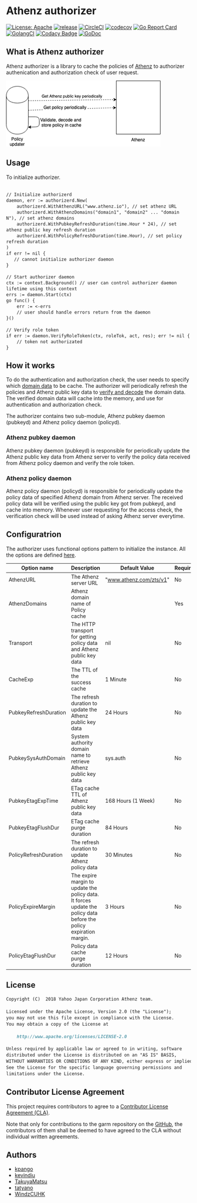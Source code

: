 # Athenz authorizer
[![License: Apache](https://img.shields.io/badge/License-Apache%202.0-blue.svg?style=flat-square)](https://opensource.org/licenses/Apache-2.0) [![release](https://img.shields.io/github/release/yahoojapan/athenz-authorizer.svg?style=flat-square)](https://github.com/yahoojapan/athenz-authorizer/v2/releases/latest) [![CircleCI](https://circleci.com/gh/yahoojapan/athenz-authorizer.svg)](https://circleci.com/gh/yahoojapan/athenz-authorizer) [![codecov](https://codecov.io/gh/yahoojapan/athenz-authorizer/branch/master/graph/badge.svg?token=2CzooNJtUu&style=flat-square)](https://codecov.io/gh/yahoojapan/athenz-authorizer) [![Go Report Card](https://goreportcard.com/badge/github.com/yahoojapan/athenz-authorizer)](https://goreportcard.com/report/github.com/yahoojapan/athenz-authorizer) [![GolangCI](https://golangci.com/badges/github.com/yahoojapan/athenz-authorizer.svg?style=flat-square)](https://golangci.com/r/github.com/yahoojapan/athenz-authorizer) [![Codacy Badge](https://api.codacy.com/project/badge/Grade/828220605c43419e92fb0667876dd2d0)](https://www.codacy.com/app/i.can.feel.gravity/athenz-authorizer?utm_source=github.com&amp;utm_medium=referral&amp;utm_content=yahoojapan/athenz-authorizer&amp;utm_campaign=Badge_Grade) [![GoDoc](http://godoc.org/github.com/yahoojapan/athenz-authorizer?status.svg)](http://godoc.org/github.com/yahoojapan/athenz-authorizer)
## What is Athenz authorizer

Athenz authorizer is a library to cache the policies of [Athenz](https://github.com/yahoo/athenz) to authorizer authenication and authorization check of user request.

![Overview](./doc/policy_updater_overview.png)

## Usage

To initialize authorizer.

```golang

// Initialize authorizerd
daemon, err := authorizerd.New(
    authorizerd.WithAthenzURL("www.athenz.io"), // set athenz URL
    authorizerd.WithAthenzDomains("domain1", "domain2" ... "domain N"), // set athenz domains
    authorizerd.WithPubkeyRefreshDuration(time.Hour * 24), // set athenz public key refresh duration
    authorizerd.WithPolicyRefreshDuration(time.Hour), // set policy refresh duration
)
if err != nil {
   // cannot initialize authorizer daemon
}

// Start authorizer daemon
ctx := context.Background() // user can control authorizer daemon lifetime using this context
errs := daemon.Start(ctx)
go func() {
    err := <-errs
    // user should handle errors return from the daemon
}()

// Verify role token
if err := daemon.VerifyRoleToken(ctx, roleTok, act, res); err != nil {
    // token not authorizated
}
```

## How it works

To do the authentication and authorization check, the user needs to specify which [domain data](https://github.com/yahoo/athenz/blob/master/docs/data_model.md#data-model) to be cache. The authorizer will periodically refresh the policies and Athenz public key data to [verify and decode]((https://github.com/yahoo/athenz/blob/master/docs/zpu_policy_file.md#zts-signature-validation)) the domain data. The verified domain data will cache into the memory, and use for authentication and authorization check.

The authorizer contains two sub-module, Athenz pubkey daemon (pubkeyd) and Athenz policy daemon (policyd).

### Athenz pubkey daemon

Athenz pubkey daemon (pubkeyd) is responsible for periodically update the Athenz public key data from Athenz server to verify the policy data received from Athenz policy daemon and verify the role token.

### Athenz policy daemon

Athenz policy daemon (policyd) is responsible for periodically update the policy data of specified Athenz domain from Athenz server. The received policy data will be verified using the public key got from pubkeyd, and cache into memory. Whenever user requesting for the access check, the verification check will be used instead of asking Athenz server everytime.

## Configuratrion

The authorizer uses functional options pattern to initialize the instance. All the options are defined [here](./option.go).

| Option name               | Description                                                                                                         | Default Value           | Required | Example                |
|---------------------------|---------------------------------------------------------------------------------------------------------------------|-------------------------|----------|------------------------|
| AthenzURL                 | The Athenz server URL                                                                                               | "www.athenz.com/zts/v1" | No       |                        |
| AthenzDomains             | Athenz domain name of Policy cache                                                                                  |                         | Yes      | "domName1", "domName2" |
| Transport                 | The HTTP transport for getting policy data and Athenz public key data                                               | nil                     | No       |                        |
| CacheExp                  | The TTL of the success cache                                                                                        | 1 Minute                | No       |                        |
| PubkeyRefreshDuration     | The refresh duration to update the Athenz public key data                                                           | 24 Hours                | No       |                        |
| PubkeySysAuthDomain       | System authority domain name to retrieve Athenz public key data                                                     | sys.auth                | No       |                        |
| PubkeyEtagExpTime         | ETag cache TTL of Athenz public key  data                                                                           | 168 Hours (1 Week)      | No       |                        |
| PubkeyEtagFlushDur        | ETag cache purge duration                                                                                           | 84 Hours                | No       |                        |
| PolicyRefreshDuration     | The refresh duration to update Athenz policy data                                                                   | 30 Minutes              | No       |                        |
| PolicyExpireMargin        | The expire margin to update the policy data. It forces update the policy data before the policy expiration margin. | 3 Hours                 | No       |                        |
| PolicyEtagFlushDur        | Policy data cache purge duration                                                                                    | 12 Hours                | No       |                        |

## License

```markdown
Copyright (C)  2018 Yahoo Japan Corporation Athenz team.

Licensed under the Apache License, Version 2.0 (the "License");
you may not use this file except in compliance with the License.
You may obtain a copy of the License at

    http://www.apache.org/licenses/LICENSE-2.0

Unless required by applicable law or agreed to in writing, software
distributed under the License is distributed on an "AS IS" BASIS,
WITHOUT WARRANTIES OR CONDITIONS OF ANY KIND, either express or implied.
See the License for the specific language governing permissions and
limitations under the License.
```

## Contributor License Agreement

This project requires contributors to agree to a [Contributor License Agreement (CLA)](https://gist.github.com/ydnjp/3095832f100d5c3d2592).

Note that only for contributions to the garm repository on the [GitHub](https://github.com/yahoojapan/garm), the contributors of them shall be deemed to have agreed to the CLA without individual written agreements.

## Authors

- [kpango](https://github.com/kpango)
- [kevindiu](https://github.com/kevindiu)
- [TakuyaMatsu](https://github.com/TakuyaMatsu)
- [tatyano](https://github.com/tatyano)
- [WindzCUHK](https://github.com/WindzCUHK)
